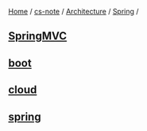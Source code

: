 [Home](https://mengxianbin.github.io) /
[cs-note](https://mengxianbin.github.io/cs-note) /
[Architecture](https://mengxianbin.github.io/cs-note/content/Architecture) /
[Spring](https://mengxianbin.github.io/cs-note/content/Architecture/Spring) /

## [SpringMVC](https://mengxianbin.github.io/cs-note/content/Architecture/Spring/SpringMVC)

## [boot](https://mengxianbin.github.io/cs-note/content/Architecture/Spring/boot)

## [cloud](https://mengxianbin.github.io/cs-note/content/Architecture/Spring/cloud)

## [spring](https://mengxianbin.github.io/cs-note/content/Architecture/Spring/spring)
